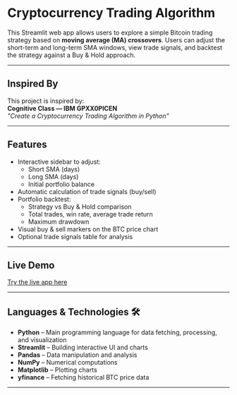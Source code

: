 # Cryptocurrency Trading Algorithm

This Streamlit web app allows users to explore a simple Bitcoin trading strategy based on **moving average (MA) crossovers**. Users can adjust the short-term and long-term SMA windows, view trade signals, and backtest the strategy against a Buy & Hold approach.

---

## Inspired By

This project is inspired by:  
**Cognitive Class — IBM GPXX0PICEN**  
*"Create a Cryptocurrency Trading Algorithm in Python"*

---

## Features 

- Interactive sidebar to adjust:
  - Short SMA (days)
  - Long SMA (days)
  - Initial portfolio balance
- Automatic calculation of trade signals (buy/sell)  
- Portfolio backtest:
  - Strategy vs Buy & Hold comparison
  - Total trades, win rate, average trade return
  - Maximum drawdown
- Visual buy & sell markers on the BTC price chart  
- Optional trade signals table for analysis

---

## Live Demo 

 [Try the live app here](https://crypocurrency-trading-algorithm-fb2j9qn8g4aavivqq4dme6.streamlit.app/)  

---

## Languages & Technologies 🛠️

- **Python** – Main programming language for data fetching, processing, and visualization  
- **Streamlit** – Building interactive UI and charts  
- **Pandas** – Data manipulation and analysis  
- **NumPy** – Numerical computations  
- **Matplotlib** – Plotting charts  
- **yfinance** – Fetching historical BTC price data

---
